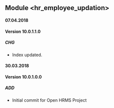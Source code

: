 ## Module <hr_employee_updation>

#### 07.04.2018
#### Version 10.0.1.1.0
##### CHG
- Index updated.

#### 30.03.2018
#### Version 10.0.1.0.0
##### ADD
- Initial commit for Open HRMS Project
